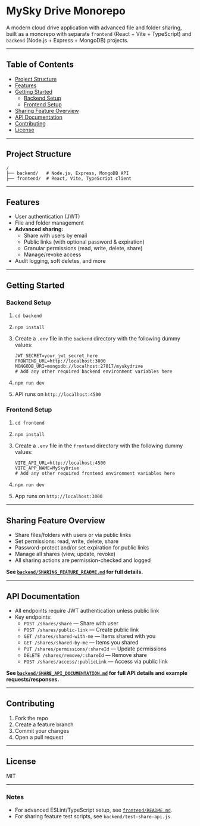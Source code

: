 # MySky Drive Monorepo

A modern cloud drive application with advanced file and folder sharing, built as a monorepo with separate `frontend` (React + Vite + TypeScript) and `backend` (Node.js + Express + MongoDB) projects.

---

## Table of Contents

- [Project Structure](#project-structure)
- [Features](#features)
- [Getting Started](#getting-started)
  - [Backend Setup](#backend-setup)
  - [Frontend Setup](#frontend-setup)
- [Sharing Feature Overview](#sharing-feature-overview)
- [API Documentation](#api-documentation)
- [Contributing](#contributing)
- [License](#license)

---

## Project Structure

```
/
├── backend/   # Node.js, Express, MongoDB API
├── frontend/  # React, Vite, TypeScript client
```

---

## Features

- User authentication (JWT)
- File and folder management
- **Advanced sharing:**
  - Share with users by email
  - Public links (with optional password & expiration)
  - Granular permissions (read, write, delete, share)
  - Manage/revoke access
- Audit logging, soft deletes, and more

---

## Getting Started

### Backend Setup

1. `cd backend`
2. `npm install`
3. Create a `.env` file in the `backend` directory with the following dummy values:

   ```env
   JWT_SECRET=your_jwt_secret_here
   FRONTEND_URL=http://localhost:3000
   MONGODB_URI=mongodb://localhost:27017/myskydrive
   # Add any other required backend environment variables here
   ```

4. `npm run dev`
5. API runs on `http://localhost:4500`

### Frontend Setup

1. `cd frontend`
2. `npm install`
3. Create a `.env` file in the `frontend` directory with the following dummy values:

   ```env
   VITE_API_URL=http://localhost:4500
   VITE_APP_NAME=MySkyDrive
   # Add any other required frontend environment variables here
   ```

4. `npm run dev`
5. App runs on `http://localhost:3000`

---

## Sharing Feature Overview

- Share files/folders with users or via public links
- Set permissions: read, write, delete, share
- Password-protect and/or set expiration for public links
- Manage all shares (view, update, revoke)
- All sharing actions are permission-checked and logged

**See [`backend/SHARING_FEATURE_README.md`](backend/SHARING_FEATURE_README.md) for full details.**

---

## API Documentation

- All endpoints require JWT authentication unless public link
- Key endpoints:
  - `POST /shares/share` — Share with user
  - `POST /shares/public-link` — Create public link
  - `GET /shares/shared-with-me` — Items shared with you
  - `GET /shares/shared-by-me` — Items you shared
  - `PUT /shares/permissions/:shareId` — Update permissions
  - `DELETE /shares/remove/:shareId` — Remove share
  - `POST /shares/access/:publicLink` — Access via public link

**See [`backend/SHARE_API_DOCUMENTATION.md`](backend/SHARE_API_DOCUMENTATION.md) for full API details and example requests/responses.**

---

## Contributing

1. Fork the repo
2. Create a feature branch
3. Commit your changes
4. Open a pull request

---

## License

MIT

---

### Notes

- For advanced ESLint/TypeScript setup, see [`frontend/README.md`](frontend/README.md).
- For sharing feature test scripts, see `backend/test-share-api.js`.
